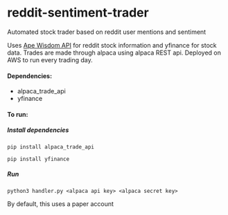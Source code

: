 # reddit-sentiment-trader
Automated stock trader based on reddit user mentions and sentiment

Uses [Ape Wisdom API](https://apewisdom.io/) for reddit stock information and yfinance for stock data.
Trades are made through alpaca using alpaca REST api. Deployed on AWS to run every trading day.

#### Dependencies:
* alpaca_trade_api 
* yfinance

#### To run:

##### Install dependencies
`pip install alpaca_trade_api`

`pip install yfinance`

##### Run
`python3 handler.py <alpaca api key> <alpaca secret key>`


By default, this uses a paper account
